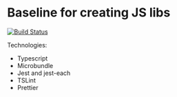 # Baseline for creating JS libs

[![Build Status](https://jenkins.capra.tv/buildStatus/icon?job=cals-baselines/jslib-baseline/master)](https://jenkins.capra.tv/job/cals-baselines/job/jslib-baseline/job/master/)

Technologies:

- Typescript
- Microbundle
- Jest and jest-each
- TSLint
- Prettier
